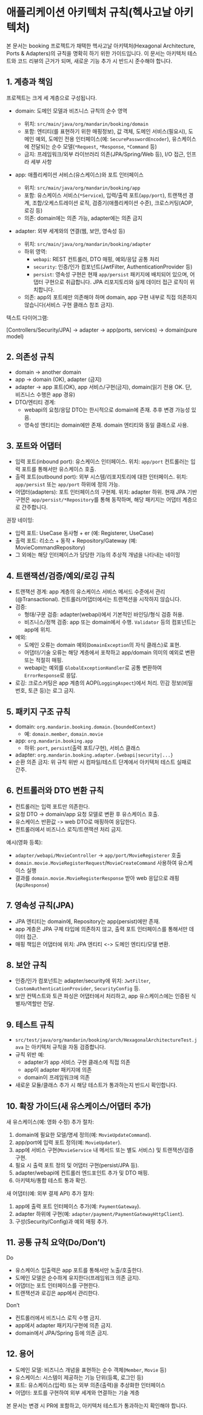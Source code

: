 # 애플리케이션 아키텍처 규칙(헥사고날 아키텍처)

본 문서는 booking 프로젝트가 채택한 헥사고날 아키텍처(Hexagonal Architecture, Ports & Adapters)의 규칙을 명확히 하기 위한 가이드입니다. 이 문서는 아키텍처 테스트와 코드 리뷰의 근거가 되며, 새로운 기능 추가 시 반드시 준수해야 합니다.

## 1. 계층과 책임

프로젝트는 크게 세 계층으로 구성됩니다.

- domain: 도메인 모델과 비즈니스 규칙의 순수 영역
  - 위치: `src/main/java/org/mandarin/booking/domain`
  - 포함: 엔티티(를 표현하기 위한 매핑정보), 값 객체, 도메인 서비스(필요시), 도메인 예외, 도메인 전용 인터페이스(예: `SecurePasswordEncoder`), 유스케이스에 전달되는 순수 모델(`*Request`, `*Response`, `*Command` 등)
  - 금지: 프레임워크/외부 라이브러리 의존(JPA/Spring/Web 등), I/O 접근, 인프라 세부 사항

- app: 애플리케이션 서비스(유스케이스)와 포트 인터페이스
  - 위치: `src/main/java/org/mandarin/booking/app`
  - 포함: 유스케이스 서비스(`*Service`), 입력/출력 포트(`app/port`), 트랜잭션 경계, 조합/오케스트레이션 로직, 검증기(애플리케이션 수준), 크로스커팅(AOP, 로깅 등)
  - 의존: domain에는 의존 가능, adapter에는 의존 금지

- adapter: 외부 세계와의 연결(웹, 보안, 영속성 등)
  - 위치: `src/main/java/org/mandarin/booking/adapter`
  - 하위 영역:
    - `webapi`: REST 컨트롤러, DTO 매핑, 예외/응답 공통 처리
    - `security`: 인증/인가 컴포넌트(JwtFilter, AuthenticationProvider 등)
    - `persist`: 영속성 구현은 현재 `app/persist` 패키지에 배치되어 있으며, 어댑터 구현으로 취급합니다. JPA 리포지토리와 실제 데이터 접근 로직이 위치합니다.
  - 의존: app의 포트에만 의존해야 하며 domain, app 구현 내부로 직접 의존하지 않습니다(서비스 구현 클래스 참조 금지).

텍스트 다이어그램:

[Controllers/Security/JPA] → adapter → app(ports, services) → domain\(pure model)

## 2. 의존성 규칙

- domain -> another domain
- app -> domain (OK), adapter (금지)
- adapter -> app 포트(OK), app 서비스/구현(금지), domain(읽기 전용 OK. 단, 비즈니스 수행은 app 경유)
- DTO/엔티티 경계:
  - webapi의 요청/응답 DTO는 한시적으로 domain에 존재. 추후 변경 가능성 있음.
  - 영속성 엔티티는 domain에만 존재. domain 엔티티와 동일 클래스로 사용.

## 3. 포트와 어댑터

- 입력 포트(inbound port): 유스케이스 인터페이스. 위치: `app/port` 컨트롤러는 입력 포트를 통해서만 유스케이스 호출.
- 출력 포트(outbound port): 외부 시스템/리포지토리에 대한 인터페이스. 위치: `app/persist` 또는 `app/port` 하위에 정의 가능.
- 어댑터(adapters): 포트 인터페이스의 구현체. 위치: adapter 하위. 현재 JPA 기반 구현은 `app/persist/*Repository`를 통해 동작하며, 해당 패키지는 어댑터 계층으로 간주합니다.

권장 네이밍:
- 입력 포트: UseCase 동사형 + er (예: Registerer, UseCase)
- 출력 포트: 리소스 + 동작 + Repository/Gateway (예: MovieCommandRepository)
- 그 외에는 해당 인터페이스가 담당한 기능의 추상적 개념을 나타내는 네이밍

## 4. 트랜잭션/검증/예외/로깅 규칙

- 트랜잭션 경계: app 계층의 유스케이스 서비스 메서드 수준에서 관리(@Transactional). 컨트롤러/어댑터에서는 트랜잭션을 시작하지 않습니다.
- 검증:
  - 형태/구문 검증: adapter(webapi)에서 기본적인 바인딩/형식 검증 허용.
  - 비즈니스/정책 검증: app 또는 domain에서 수행. `Validator` 등의 컴포넌트는 app에 위치.
- 예외:
  - 도메인 오류는 domain 예외(`DomainException`의 자식 클래스)로 표현.
  - 어댑터/기술 오류는 해당 계층에서 포착하고 app/domain 의미의 예외로 변환 또는 적절히 매핑.
  - webapi는 예외를 `GlobalExceptionHandler`로 공통 변환하여 `ErrorResponse`로 응답.
- 로깅: 크로스커팅은 app 계층의 AOP(`LoggingAspect`)에서 처리. 민감 정보(비밀번호, 토큰 등)는 로그 금지.

## 5. 패키지 구조 규칙

- domain: `org.mandarin.booking.domain.{boundedContext}`
  - 예: `domain.member`, `domain.movie`
- app: `org.mandarin.booking.app`
  - 하위: `port`, `persist`(출력 포트/구현), 서비스 클래스
- adapter: `org.mandarin.booking.adapter.{webapi|security|...}`
- 순환 의존 금지: 위 규칙 위반 시 컴파일/테스트 단계에서 아키텍처 테스트 실패로 간주.

## 6. 컨트롤러와 DTO 변환 규칙

- 컨트롤러는 입력 포트만 의존한다.
- 요청 DTO -> domain/app 요청 모델로 변환 후 유스케이스 호출.
- 유스케이스 반환값 -> web DTO로 매핑하여 응답한다.
- 컨트롤러에서 비즈니스 로직/트랜잭션 처리 금지.

예시(영화 등록):
- `adapter/webapi/MovieController` -> `app/port/MovieRegisterer` 호출
- `domain.movie.MovieRegisterRequest`/`MovieCreateCommand` 사용하여 유스케이스 실행
- 결과를 `domain.movie.MovieRegisterResponse` 받아 web 응답으로 래핑(`ApiResponse`)

## 7. 영속성 규칙(JPA)

- JPA 엔티티는 domain에, Repository는 app(persist)에만 존재.
- app 계층은 JPA 구체 타입에 의존하지 않고, 출력 포트 인터페이스를 통해서만 데이터 접근.
- 매핑 책임은 어댑터에 위치: JPA 엔티티 <-> 도메인 엔티티/모델 변환.

## 8. 보안 규칙

- 인증/인가 컴포넌트는 adapter/security에 위치: `JwtFilter`, `CustomAuthenticationProvider`, `SecurityConfig` 등.
- 보안 컨텍스트와 토큰 파싱은 어댑터에서 처리하고, app 유스케이스에는 인증된 식별자/역할만 전달.

## 9. 테스트 규칙

- `src/test/java/org/mandarin/booking/arch/HexagonalArchitectureTest.java` 는 아키텍처 규칙을 자동 검증합니다.
- 규칙 위반 예:
  - adapter가 app 서비스 구현 클래스에 직접 의존
  - app이 adapter 패키지에 의존
  - domain이 프레임워크에 의존
- 새로운 모듈/클래스 추가 시 해당 테스트가 통과하는지 반드시 확인합니다.

## 10. 확장 가이드(새 유스케이스/어댑터 추가)

새 유스케이스(예: 영화 수정) 추가 절차:
1) domain에 필요한 모델/명세 정의(예: `MovieUpdateCommand`).
2) app/port에 입력 포트 정의(예: `MovieUpdater`).
3) app에 서비스 구현(`MovieService` 내 메서드 또는 별도 서비스) 및 트랜잭션/검증 구현.
4) 필요 시 출력 포트 정의 및 어댑터 구현(persist/JPA 등).
5) adapter/webapi에 컨트롤러 엔드포인트 추가 및 DTO 매핑.
6) 아키텍처/통합 테스트 통과 확인.

새 어댑터(예: 외부 결제 API) 추가 절차:
1) app에 출력 포트 인터페이스 추가(예: `PaymentGateway`).
2) adapter 하위에 구현(예: `adapter/payment/PaymentGatewayHttpClient`).
3) 구성(Security/Config)과 예외 매핑 추가.

## 11. 공통 규칙 요약(Do/Don’t)

Do
- 유스케이스 입출력은 app 포트를 통해서만 노출/호출한다.
- 도메인 모델은 순수하게 유지한다(프레임워크 의존 금지).
- 어댑터는 포트 인터페이스를 구현한다.
- 트랜잭션과 로깅은 app에서 관리한다.

Don’t
- 컨트롤러에서 비즈니스 로직 수행 금지.
- app에서 adapter 패키지/구현에 의존 금지.
- domain에서 JPA/Spring 등에 의존 금지.

## 12. 용어

- 도메인 모델: 비즈니스 개념을 표현하는 순수 객체(`Member`, `Movie` 등)
- 유스케이스: 시스템이 제공하는 기능 단위(등록, 로그인 등)
- 포트: 유스케이스(입력) 또는 외부 의존(출력)을 추상화한 인터페이스
- 어댑터: 포트를 구현하여 외부 세계와 연결하는 기술 계층

본 문서는 변경 시 PR에 포함하고, 아키텍처 테스트가 통과하는지 확인해야 합니다.
